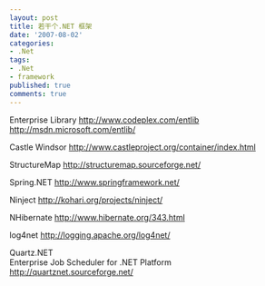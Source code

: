 ```yaml
---
layout: post
title: 若干个.NET 框架
date: '2007-08-02'
categories:
- .Net
tags:
- .Net
- framework
published: true
comments: true
---
```

<p> Enterprise Library
<a href="http://www.codeplex.com/entlib">http://www.codeplex.com/entlib</a>
<a href="http://msdn.microsoft.com/entlib/">http://msdn.microsoft.com/entlib/</a></p>

<p>Castle Windsor
<a href="http://www.castleproject.org/container/index.html">http://www.castleproject.org/container/index.html</a></p>

<p>StructureMap
<a href="http://structuremap.sourceforge.net/">http://structuremap.sourceforge.net/</a></p>

<p>Spring.NET
<a href="http://www.springframework.net/">http://www.springframework.net/</a></p>

<p>Ninject
<a href="http://kohari.org/projects/ninject/">http://kohari.org/projects/ninject/</a></p>

<p>NHibernate
<a href="http://www.hibernate.org/343.html">http://www.hibernate.org/343.html</a></p>

<p>log4net
<a href="http://logging.apache.org/log4net/">http://logging.apache.org/log4net/</a></p>

<p>Quartz.NET<br />
Enterprise Job Scheduler for .NET Platform
<a href="http://quartznet.sourceforge.net/">http://quartznet.sourceforge.net/</a></p>

